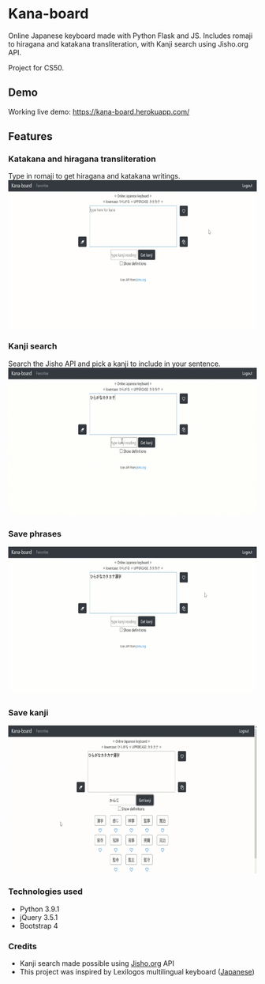 # Kana-board 

Online Japanese keyboard made with Python Flask and JS. Includes romaji to hiragana and katakana transliteration, with Kanji search using Jisho.org API.

Project for CS50.

## Demo
Working live demo: https://kana-board.herokuapp.com/

## Features

### Katakana and hiragana transliteration
Type in romaji to get hiragana and katakana writings.
<img src="media/romaji-to-kana.gif" height="300">

### Kanji search
Search the Jisho API and pick a kanji to include in your sentence.
<img src="media/insert-kanji.gif" height="300">

### Save phrases
<img src="media/save-phrase.gif" height="300">

### Save kanji
<img src="media/save-kanji.gif" height="300">

### Technologies used
- Python 3.9.1
- jQuery 3.5.1
- Bootstrap 4

### Credits
- Kanji search made possible using [Jisho.org](https://jisho.org/about) API  
- This project was inspired by Lexilogos multilingual keyboard ([Japanese](https://www.lexilogos.com/keyboard/japanese.php))